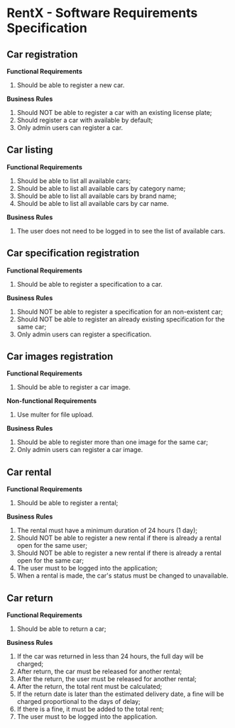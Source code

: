 # RentX - Software Requirements Specification

## Car registration

**Functional Requirements**

1. Should be able to register a new car.

**Business Rules**

1. Should NOT be able to register a car with an existing license plate;
2. Should register a car with available by default;
3. Only admin users can register a car.

## Car listing

**Functional Requirements**

1. Should be able to list all available cars;
2. Should be able to list all available cars by category name;
3. Should be able to list all available cars by brand name;
4. Should be able to list all available cars by car name.

**Business Rules**

1. The user does not need to be logged in to see the list of available cars.

## Car specification registration

**Functional Requirements**

1. Should be able to register a specification to a car.

**Business Rules**

1. Should NOT be able to register a specification for an non-existent car;
2. Should NOT be able to register an already existing specification for the same car;
3. Only admin users can register a specification.

## Car images registration

**Functional Requirements**

1. Should be able to register a car image.

**Non-functional Requirements**

1. Use multer for file upload.

**Business Rules**

1. Should be able to register more than one image for the same car;
2. Only admin users can register a car image.

## Car rental

**Functional Requirements**

1. Should be able to register a rental;

**Business Rules**

1. The rental must have a minimum duration of 24 hours (1 day);
2. Should NOT be able to register a new rental if there is already a rental open for the same user;
3. Should NOT be able to register a new rental if there is already a rental open for the same car;
4. The user must to be logged into the application;
5. When a rental is made, the car's status must be changed to unavailable.

## Car return

**Functional Requirements**

1. Should be able to return a car;

**Business Rules**

1. If the car was returned in less than 24 hours, the full day will be charged;
2. After return, the car must be released for another rental;
3. After the return, the user must be released for another rental;
4. After the return, the total rent must be calculated;
5. If the return date is later than the estimated delivery date, a fine will be charged proportional to the days of delay;
6. If there is a fine, it must be added to the total rent;
7. The user must to be logged into the application.
